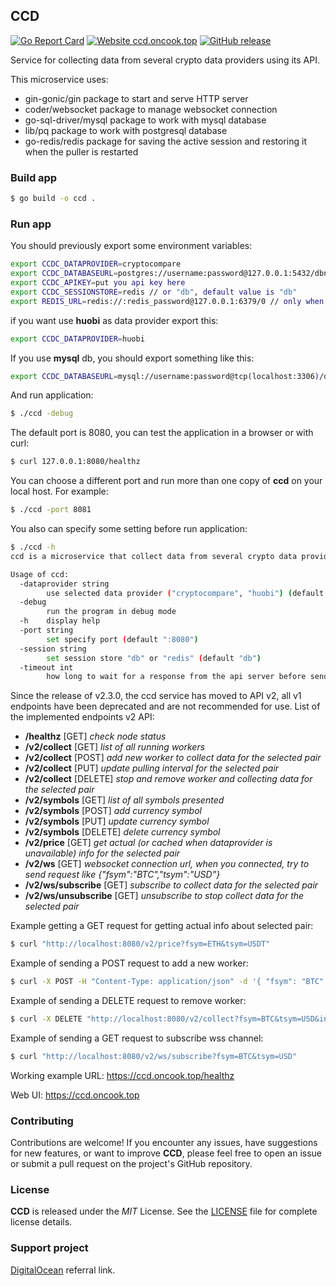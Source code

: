 ## CCD

[![Go Report Card](https://goreportcard.com/badge/github.com/streamdp/ccd)](https://goreportcard.com/report/github.com/streamdp/ccd)
[![Website ccd.oncook.top](https://img.shields.io/website-up-down-green-red/https/ccd.oncook.top/healthz.svg)](https://ccd.oncook.top/)
[![GitHub release](https://img.shields.io/github/release/streamdp/ccd.svg)](https://github.com/streamdp/ccd/releases/)

Service for collecting data from several crypto data providers using its API.

This microservice uses:

* gin-gonic/gin package to start and serve HTTP server
* coder/websocket package to manage websocket connection
* go-sql-driver/mysql package to work with mysql database
* lib/pq package to work with postgresql database
* go-redis/redis package for saving the active session and restoring it when the puller is restarted


### Build app

```bash
$ go build -o ccd .
````

### Run app
You should previously export some environment variables:

```bash
export CCDC_DATAPROVIDER=cryptocompare
export CCDC_DATABASEURL=postgres://username:password@127.0.0.1:5432/dbname?sslmode=disable
export CCDC_APIKEY=put you api key here
export CCDC_SESSIONSTORE=redis // or "db", default value is "db"
export REDIS_URL=redis://:redis_password@127.0.0.1:6379/0 // only when "redis" session store selected
```

if you want use **huobi** as data provider export this:
```bash
export CCDC_DATAPROVIDER=huobi
```

If you use **mysql** db, you should export something like this:
```bash
export CCDC_DATABASEURL=mysql://username:password@tcp(localhost:3306)/dbname
``` 

And run application:
```bash
$ ./ccd -debug
```

The default port is 8080, you can test the application in a browser or with curl:

```bash
$ curl 127.0.0.1:8080/healthz
```

You can choose a different port and run more than one copy of **ccd** on your local host. For example:

```bash
$ ./ccd -port 8081
``` 

You also can specify some setting before run application: 
```bash
$ ./ccd -h
ccd is a microservice that collect data from several crypto data providers cryprocompare using its API.

Usage of ccd:
  -dataprovider string
        use selected data provider ("cryptocompare", "huobi") (default "cryptocompare")
  -debug
        run the program in debug mode
  -h    display help
  -port string
        set specify port (default ":8080")
  -session string
        set session store "db" or "redis" (default "db")  
  -timeout int
        how long to wait for a response from the api server before sending data from the cache (default 1000)
```
Since the release of v2.3.0, the ccd service has moved to API v2, all v1 endpoints have been deprecated and 
are not recommended for use. List of the implemented endpoints v2 API:
* **/healthz** [GET]   _check node status_
* **/v2/collect** [GET] _list of all running workers_
* **/v2/collect** [POST] _add new worker to collect data for the selected pair_
* **/v2/collect** [PUT]  _update pulling interval for the selected pair_
* **/v2/collect** [DELETE] _stop and remove worker and collecting data for the selected pair_
* **/v2/symbols** [GET] _list of all symbols presented_
* **/v2/symbols** [POST] _add currency symbol_
* **/v2/symbols** [PUT] _update currency symbol_
* **/v2/symbols** [DELETE] _delete currency symbol_
* **/v2/price** [GET] _get actual (or cached when dataprovider is unavailable) info for the selected pair_
* **/v2/ws** [GET] _websocket connection url, when you connected, try to send request like {"fsym":"BTC","tsym":"USD"}_
* **/v2/ws/subscribe** [GET] _subscribe to collect data for the selected pair_
* **/v2/ws/unsubscribe** [GET] _unsubscribe to stop collect data for the selected pair_

Example getting a GET request for getting actual info about selected pair:

```bash
$ curl "http://localhost:8080/v2/price?fsym=ETH&tsym=USDT"
```

Example of sending a POST request to add a new worker:

```bash
$ curl -X POST -H "Content-Type: application/json" -d '{ "fsym": "BTC", "tsym": "USD", "interval": 60}' "http://localhost:8080/v2/collect"
```

Example of sending a DELETE request to remove worker:

```bash
$ curl -X DELETE "http://localhost:8080/v2/collect?fsym=BTC&tsym=USD&interval=60"
```

Example of sending a GET request to subscribe wss channel:

```bash
$ curl "http://localhost:8080/v2/ws/subscribe?fsym=BTC&tsym=USD"
```

Working example URL: https://ccd.oncook.top/healthz

Web UI: https://ccd.oncook.top

### Contributing
Contributions are welcome! If you encounter any issues, have suggestions for new features, or want to improve **CCD**, please feel free to open an issue or submit a pull request on the project's GitHub repository.
### License
**CCD** is released under the _MIT_ License. See the [LICENSE](https://github.com/streamdp/ccd/blob/main/LICENSE) file for complete license details.
### Support project
[DigitalOcean](https://www.digitalocean.com/?refcode=253bf19488bd&utm_campaign=Referral_Invite&utm_medium=Referral_Program) referral link.
